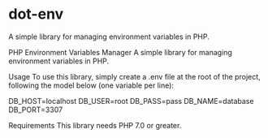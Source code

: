 # dot-env
A simple library for managing environment variables in PHP.

PHP Environment Variables Manager
A simple library for managing environment variables in PHP.

Usage
To use this library, simply create a .env file at the root of the project, following the model below (one variable per line):

DB_HOST=localhost
DB_USER=root
DB_PASS=pass
DB_NAME=database
DB_PORT=3307


<?php
require 'vendor/autoload.php';

//LOAD ENVIRONMENT VARS FROM FILE ON ROOT
igorRL\DotEnv\Environment::load(__DIR__);

//GET ENVIRONMENT VAR
echo getenv('DB_HOST');
?>


Requirements
This library needs PHP 7.0 or greater.
